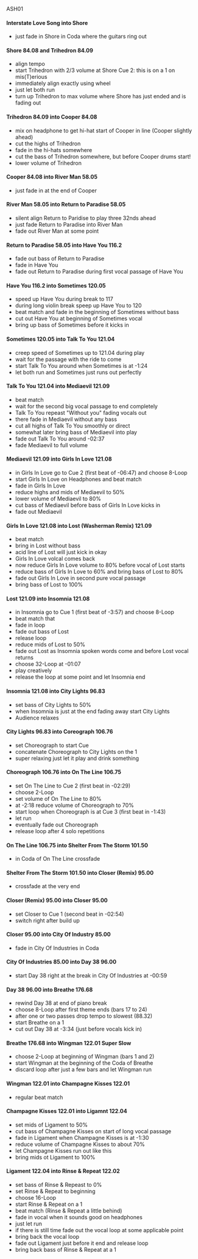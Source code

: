 ASH01

#### Interstate Love Song into Shore

* just fade in Shore in Coda where the guitars ring out

#### Shore 84.08 and Trihedron 84.09

* align tempo
* start Trihedron with 2/3 volume at Shore Cue 2: this is on a 1 on mis(T)erious
* immediately align exactly using wheel
* just let both run
* turn up Trihedron to max volume where Shore has just ended and is fading out

#### Trihedron 84.09 into Cooper 84.08

* mix on headphone to get hi-hat start of Cooper in line (Cooper slightly ahead)
* cut the highs of Trihedron
* fade in the hi-hats somewhere
* cut the bass of Trihedron somewhere, but before Cooper drums start!
* lower volume of Trihedron

#### Cooper 84.08 into River Man 58.05

* just fade in at the end of Cooper

#### River Man 58.05 into Return to Paradise 58.05

* silent align Return to Paridise to play three 32nds ahead
* just fade Return to Paradise into River Man
* fade out River Man at some point

#### Return to Paradise 58.05 into Have You 116.2

* fade out bass of Return to Paradise
* fade in Have You
* fade out Return to Paradise during first vocal passage of Have You

#### Have You 116.2 into Sometimes 120.05

* speed up Have You during break to 117
* during long violin break speep up Have You to 120
* beat match and fade in the beginning of Sometimes without bass
* cut out Have You at beginning of Sometimes vocal
* bring up bass of Sometimes before it kicks in

#### Sometimes 120.05 into Talk To You 121.04

* creep speed of Sometimes up to 121.04 during play
* wait for the passage with the ride to come
* start Talk To You around when Sometimes is at -1:24
* let both run and Sometimes just runs out perfectly

#### Talk To You 121.04 into Mediaevil 121.09

* beat match
* wait for the second big vocal passage to end completely
* Talk To You repeast "Without you" fading vocals out
* there fade in Mediaevil without any bass
* cut all highs of Talk To You smoothly or direct
* somewhat later bring bass of Mediaevil into play
* fade out Talk To You around -02:37
* fade Mediaevil to full volume

#### Mediaevil 121.09 into Girls In Love 121.08

* in Girls In Love go to Cue 2 (first beat of -06:47) and choose 8-Loop
* start Girls In Love on Headphones and beat match
* fade in Girls In Love
* reduce highs and mids of Mediaevil to 50%
* lower volume of Mediaevil to 80%
* cut bass of Mediaevil before bass of Girls In Love kicks in
* fade out Mediaevil

#### Girls In Love 121.08 into Lost (Washerman Remix) 121.09

* beat match
* bring in Lost without bass
* acid line of Lost will just kick in okay
* Girls In Love volcal comes back
* now reduce Girls In Love volume to 80% before vocal of Lost starts
* reduce bass of Girls In Love to 60% and bring bass of Lost to 80%
* fade out Girls In Love in second pure vocal passage
* bring bass of Lost to 100%

#### Lost 121.09 into Insomnia 121.08

* in Insomnia go to Cue 1 (first beat of -3:57) and choose 8-Loop
* beat match that
* fade in loop
* fade out bass of Lost
* release loop
* reduce mids of Lost to 50%
* fade out Lost as Insomnia spoken words come and before Lost vocal returns
* choose 32-Loop at -01:07
* play creatively
* release the loop at some point and let Insomnia end

#### Insomnia 121.08 into City Lights 96.83

* set bass of City Lights to 50%
* when Insomnia is just at the end fading away start City Lights
* Audience relaxes

#### City Lights 96.83 into Coreograph 106.76

* set Choreograph to start Cue
* concatenate Choreograph to City Lights on the 1
* super relaxing just let it play and drink something

#### Choreograph 106.76 into On The Line 106.75

* set On The Line to Cue 2 (first beat in -02:29)
* choose 2-Loop
* set volume of On The Line to 80%
* at -2:18 reduce volume of Choreograph to 70%
* start loop when Choreograph is at Cue 3 (first beat in -1:43)
* let run
* eventually fade out Choreograph
* release loop after 4 solo repetitions

#### On The Line 106.75 into Shelter From The Storm 101.50

* in Coda of On The Line crossfade

#### Shelter From The Storm 101.50 into Closer (Remix) 95.00

* crossfade at the very end

#### Closer (Remix) 95.00 into Closer 95.00

* set Closer to Cue 1 (second beat in -02:54)
* switch right after build up

#### Closer 95.00 into City Of Industry 85.00

* fade in City Of Industries in Coda

#### City Of Industries 85.00 into Day 38 96.00

* start Day 38 right at the break in City Of Industries at -00:59

#### Day 38 96.00 into Breathe 176.68

* rewind Day 38 at end of piano break
* choose 8-Loop after first theme ends (bars 17 to 24)
* after one or two passes drop tempo to slowest (88.32)
* start Breathe on a 1
* cut out Day 38 at -3:34 (just before vocals kick in)

#### Breathe 176.68 into Wingman 122.01 Super Slow

* choose 2-Loop at beginning of Wingman (bars 1 and 2)
* start Wingman at the beginning of the Coda of Breathe
* discard loop after just a few bars and let Wingman run

#### Wingman 122.01 into Champagne Kisses 122.01

* regular beat match

#### Champagne Kisses 122.01 into Ligamnt 122.04

* set mids of Ligament to 50%
* cut bass of Champagne Kisses on start of long vocal passage 
* fade in Ligament when Champagne Kisses is at -1:30
* reduce volume of Champagne Kisses to about 70%
* let Champagne Kisses run out like this
* bring mids ot Ligament to 100%

#### Ligament 122.04 into Rinse & Repeat 122.02

* set bass of Rinse & Repeast to 0%
* set Rinse & Repeat to beginning
* choose 16-Loop
* start Rinse & Repeat on a 1
* beat match (Rinse & Repeat a little behind)
* fade in vocal when it sounds good on headphones
* just let run
* if there is still time fade out the vocal loop at some applicable point
* bring back the vocal loop
* fade out Ligament just before it end and release loop
* bring back bass of Rinse & Repeat at a 1



